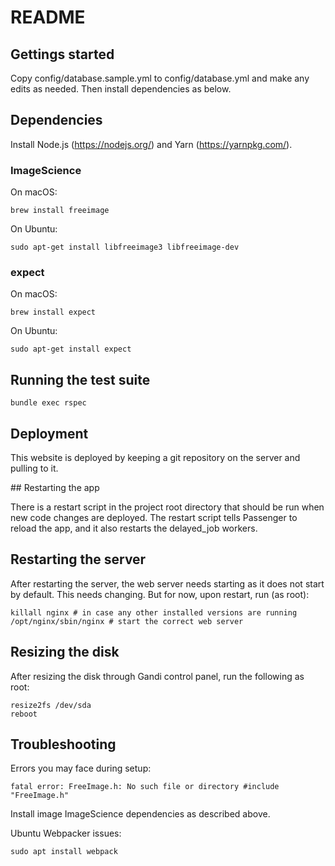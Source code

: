 # README

## Gettings started

Copy config/database.sample.yml to config/database.yml and make any edits
as needed. Then install dependencies as below.

## Dependencies

Install Node.js (https://nodejs.org/) and Yarn (https://yarnpkg.com/).

### ImageScience

On macOS:

```
brew install freeimage
```

On Ubuntu:

```
sudo apt-get install libfreeimage3 libfreeimage-dev
```

### expect

On macOS:

```
brew install expect
```

On Ubuntu:

```
sudo apt-get install expect
```

## Running the test suite

`bundle exec rspec`

## Deployment

This website is deployed by keeping a git repository on the server and pulling
to it.

## Restarting the app

There is a restart script in the project root directory that should be run
when new code changes are deployed. The restart script tells Passenger
to reload the app, and it also restarts the delayed_job workers.

## Restarting the server

After restarting the server, the web server needs starting as it does not start
by default. This needs changing. But for now, upon restart, run (as root):

```
killall nginx # in case any other installed versions are running
/opt/nginx/sbin/nginx # start the correct web server
```

## Resizing the disk

After resizing the disk through Gandi control panel, run the following as root:

```
resize2fs /dev/sda
reboot
```

## Troubleshooting

Errors you may face during setup:

```
fatal error: FreeImage.h: No such file or directory #include "FreeImage.h"
```

Install image ImageScience dependencies as described above.

Ubuntu Webpacker issues:

```
sudo apt install webpack
```
